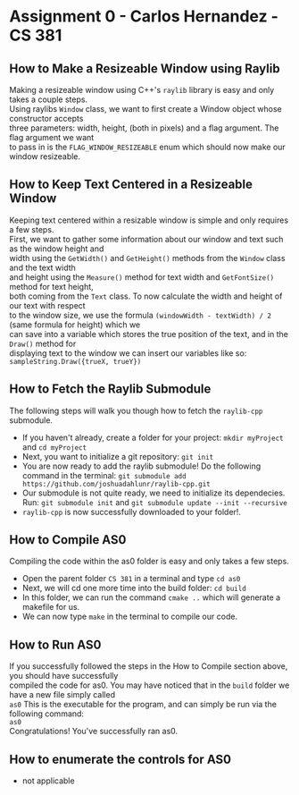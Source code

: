 # Assignment 0 - Carlos Hernandez - CS 381

## How to Make a Resizeable Window using Raylib
Making a resizeable window using C++'s `raylib` library is easy and only takes a couple steps. <br/>
Using raylibs `Window` class, we want to first create a Window object whose constructor accepts <br />
three parameters: width, height, (both in pixels) and a flag argument. The flag argument we want <br />
to pass in is the `FLAG_WINDOW_RESIZEABLE` enum which should now make our window resizeable. <br />

## How to Keep Text Centered in a Resizeable Window
Keeping text centered within a resizable window is simple and only requires a few steps. <br/>
First, we want to gather some information about our window and text such as the window height and <br />
width using the `GetWidth()` and `GetHeight()` methods from the `Window` class and the text width <br />
and height using the `Measure()` method for text width and `GetFontSize()` method for text height, <br />
both coming from the `Text` class. To now calculate the width and height of our text with respect <br />
to the window size, we use the formula `(windowWidth - textWidth) / 2` (same formula for height) which we <br />
can save into a variable which stores the true position of the text, and in the `Draw()` method for <br />
displaying text to the window we can insert our variables like so: `sampleString.Draw({trueX, trueY})` <br/>

## How to Fetch the Raylib Submodule
The following steps will walk you though how to fetch the `raylib-cpp` submodule. <br />
- If you haven't already, create a folder for your project: `mkdir myProject` and `cd myProject`
- Next, you want to initialize a git repository: `git init`
- You are now ready to add the raylib submodule! Do the following command in the terminal: `git submodule add https://github.com/joshuadahlunr/raylib-cpp.git`
- Our submodule is not quite ready, we need to initialize its dependecies. Run: `git submodule init` and `git submodule update --init --recursive`
- `raylib-cpp` is now successfully downloaded to your folder!.

## How to Compile AS0
Compiling the code within the as0 folder is easy and only takes a few steps. <br />
- Open the parent folder `CS 381` in a terminal and type `cd as0`
- Next, we will cd one more time into the build folder: `cd build`
- In this folder, we can run the command `cmake ..` which will generate a makefile for us.
- We can now type `make` in the terminal to compile our code.

## How to Run AS0
If you successfully followed the steps in the How to Compile section above, you should have successfully <br />
compiled the code for as0. You may have noticed that in the `build` folder we have a new file simply called <br />
`as0` This is the executable for the program, and can simply be run via the following command: <br />
`as0` <br />
Congratulations! You've successfully ran as0. <br />

## How to enumerate the controls for AS0
- not applicable